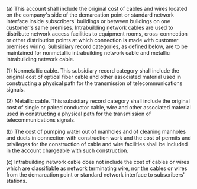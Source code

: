 (a) This account shall include the original cost of cables and wires located on the company's side of the demarcation point or standard network interface inside subscribers' buildings or between buildings on one customer's same premises. Intrabuilding network cables are used to distribute network access facilities to equipment rooms, cross-connection or other distribution points at which connection is made with customer premises wiring. Subsidiary record categories, as defined below, are to be maintained for nonmetallic intrabuilding network cable and metallic intrabuilding network cable.

(1) Nonmetallic cable. This subsidiary record category shall include the original cost of optical fiber cable and other associated material used in constructing a physical path for the transmission of telecommunications signals.

(2) Metallic cable. This subsidiary record category shall include the original cost of single or paired conductor cable, wire and other associated material used in constructing a physical path for the transmission of telecommunications signals.

(b) The cost of pumping water out of manholes and of cleaning manholes and ducts in connection with construction work and the cost of permits and privileges for the construction of cable and wire facilities shall be included in the account chargeable with such construction.

(c) Intrabuilding network cable does not include the cost of cables or wires which are classifiable as network terminating wire, nor the cables or wires from the demarcation point or standard network interface to subscribers' stations.

